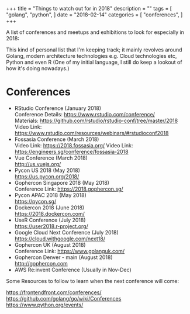 +++
title = "Things to watch out for in 2018"
description = ""
tags = [
    "golang",
    "python",
]
date = "2018-02-14"
categories = [
    "conferences",
]
+++

A list of conferences and meetups and exhibitions to look for especially in 2018:

This kind of personal list that I'm keeping track; it mainly revolves around Golang, 
modern architecture technologies e.g. Cloud technologies etc, Python and even R (One of my initial language, I still do keep a lookout of how it's doing nowadays.)

# Conferences

- RStudio Conference (January 2018)  
  Conference Details: https://www.rstudio.com/conference/  
  Materials: https://github.com/rstudio/rstudio-conf/tree/master/2018  
  Video Link: https://www.rstudio.com/resources/webinars/#rstudioconf2018  
- Fossasia Conference (March 2018)  
  Video Link: https://2018.fossasia.org/
  Video Link: https://engineers.sg/conference/fossasia-2018
- Vue Conference (March 2018)  
  http://us.vuejs.org/
- Pycon US 2018 (May 2018)  
  https://us.pycon.org/2018/  
- Gophercon Singapore 2018 (May 2018)  
  Conference Link: https://2018.gophercon.sg/  
- Pycon APAC 2018  (May 2018)  
  https://pycon.sg/  
- Dockercon 2018 (June 2018)  
  https://2018.dockercon.com/
- UseR Conference (July 2018)  
  https://user2018.r-project.org/
- Google Cloud Next Conference (July 2018)  
  https://cloud.withgoogle.com/next18/
- Gophercon UK (August 2018)  
  Conference Link: https://www.golanguk.com/  
- Gophercon Denver - main (August 2018)  
  http://gophercon.com
- AWS Re:invent Conference (Usually in Nov-Dec)

Some Resources to follow to learn when the next conference will come:

https://frontendfront.com/conferences/
https://github.com/golang/go/wiki/Conferences
https://www.python.org/events/